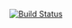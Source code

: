 [![Build Status](https://travis-ci.org/Maks333/chessviz.svg?branch=master)](https://travis-ci.org/Maks333/chessviz)